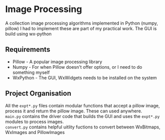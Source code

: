 # Image Processing
A collection image processing algorithms implemented in Python (numpy, pillow)
I had to implement these are part of my practical work. The GUI is build using wx-python

## Requirements
* Pillow - A popular image processing library
* Numpy - For when Pillow doesn't offer options, or I need to do something myself
* WxPython - The GUI, WxWidgets needs to be installed on the system

## Project Organisation
All the `expt*.py` files contain modular functions that accept a pillow image, process it and return the pillow image. These can used anywhere.  
`main.py` contains the driver code that builds the GUI and uses the `expt*.py` modules to process images.  
`convert.py` contains helpful uitlity fuctions to convert between WxBitmaps, WxImages and PillowImages
